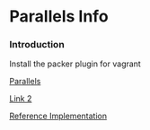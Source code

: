 # Parallels Info

### Introduction

Install the packer plugin for vagrant

[Parallels](http://parallels.github.io/vagrant-parallels/docs/installation/)

[Link 2](http://parallels.github.io/vagrant-parallels/docs/boxes/packer.html)

[Reference Implementation](https://github.com/puphpet/packer-templates/blob/master/ubuntu-12.04-x86_64/template.json)

